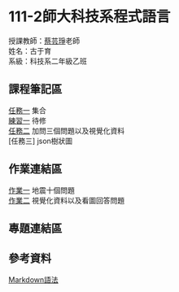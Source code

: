 # 111-2師大科技系程式語言
授課教師：[蔡芸琤](https://github.com/pecu/PL)老師\
姓名：古于育\
系級：科技系二年級乙班
## 課程筆記區
[任務一](https://github.com/kuyuyu/PL/blob/main/Task1/Task%201.ipynb) 集合\
[練習一](https://github.com/kuyuyu/PL/blob/main/practice1/practice1.ipynb) 待修\
[任務二](https://github.com/kuyuyu/PL/blob/main/Task2/Task2.ipynb) 加問三個問題以及視覺化資料\
[任務三] json樹狀圖
## 作業連結區
[作業一](https://github.com/kuyuyu/PL/blob/main/HW1/HW1.ipynb) 地震十個問題\
[作業二](http://localhost:8888/notebooks/%E5%A4%A7%E5%AD%B8/1112%E5%A4%A7%E4%BA%8C%E4%B8%8B/%E7%A8%8B%E5%BC%8F%E8%AA%9E%E8%A8%80/PL/HW2/HW2.ipynb) 視覺化資料以及看圖回答問題
## 專題連結區
## 參考資料
[Markdown語法](https://markdown.tw/#link)
